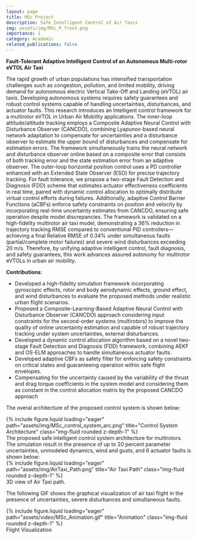 ```yaml
---
layout: page
title: MSc Project
description: Safe Intelligent Control of Air Taxis
img: assets/img/MSc_P_front.png
importance: 1
category: Academic
related_publications: false
---
```

**Fault-Tolerant Adaptive Intelligent Control of an Autonomous Multi-rotor eVTOL Air Taxi**

The rapid growth of urban populations has intensified transportation challenges such as congestion, pollution, and limited mobility, driving demand for autonomous electric Vertical Take-Off and Landing (eVTOL) air taxis. Developing autonomous systems requires safety guarantees and robust control systems capable of handling uncertainties, disturbances, and actuator faults. This research introduces an Intelligent control framework for a multirotor eVTOL in Urban Air Mobility applications. The inner-loop attitude/altitude tracking employs a Composite Adaptive Neural Control with Disturbance Observer (CANCDO), combining Lyapunov-based neural network adaptation to compensate for uncertainties and a disturbance observer to estimate the upper bound of disturbances and compensate for estimation errors. The framework simultaneously trains the neural network and disturbance observer online based on a composite error that consists of both tracking error and the state estimation error from an adaptive observer. The outer-loop horizontal position control uses a PD controller enhanced with an Extended State Observer (ESO) for precise trajectory tracking. For fault tolerance, we propose a two-stage Fault Detection and Diagnosis (FDD) scheme that estimates actuator effectiveness coefficients in real time, paired with dynamic control allocation to optimally distribute virtual control efforts during failures. Additionally, adaptive Control Barrier Functions (aCBFs) enforce safety constraints on position and velocity by incorporating real-time uncertainty estimates from CANCDO, ensuring safe operation despite model discrepancies. The framework is validated on a high-fidelity multirotor air taxi model, demonstrating a 36\% reduction in trajectory tracking RMSE compared to conventional PID controllers—achieving a final Relative RMSE of 0.34\% under simultaneous faults (partial/complete motor failures) and severe wind disturbances exceeding 20 m/s. Therefore, by unifying adaptive intelligent control, fault diagnosis, and safety guarantees, this work advances assured autonomy for multirotor eVTOLs in urban air mobility.


**Contributions**:
* Developed a high-fidelity simulation framework incorporating gyroscopic effects, rotor and body aerodynamic effects, ground effect, and wind disturbances to evaluate the proposed methods under realistic urban flight scenarios.
* Proposed a Composite-Learning-Based Adaptive Neural Control with Disturbance Observer (CANCDO) approach considering input constraints for the second-order systems (multirotors) to improve the quality of online uncertainty estimation and capable of robust trajectory tracking under system uncertainties, external disturbances.
* Developed a dynamic control allocation algorithm based on a novel two-stage Fault Detection and Diagnosis (FDD) framework, combining AEKF and OS-ELM approaches to handle simultaneous actuator faults.
* Developed adaptive CBFs as safety filter for enforcing safety constraints on critical states and guaranteeing operation within safe flight envelopes.
* Compensating for the uncertainty caused by the variability of the thrust and drag torque coefficients in the system model and considering them as constant in the control allocation matrix by the proposed CANCDO approach
  
The overal architecture of the proposed control system is shown below:
<div class="row">
    <div class="col-sm mt-3 mt-md-0">
        {% include figure.liquid loading="eager" path="assets/img/MSc_control_system_arc.png" title="Control System Architecture" class="img-fluid rounded z-depth-1" %}
<div class="caption">
    The proposed safe intelligent control system architecture for multirotors. 
</div>
The simulation result in the presence of up to 20 percent parameter uncertainties, unmodeled dynamics, wind and gusts, and 6 actuator faults is shown below:

<div class="row">
    <div class="col-sm mt-3 mt-md-0">
        {% include figure.liquid loading="eager" path="assets/img/AirTaxi_Path.png" title="Air Taxi Path" class="img-fluid rounded z-depth-1" %}
<div class="caption">
    3D view of Air Taxi path.
</div>

The following GIF shows the graphical visualization of air taxi flight in the presence of uncertainties, severe disturbances and simultaneous faults.
<div class="row">
    <div class="col-sm mt-3 mt-md-0">
        {% include figure.liquid loading="eager" path="assets/video/MSc_Animation.gif" title="Animation" class="img-fluid rounded z-depth-1" %}
<div class="caption">
    Flight Visualization 
</div>
        
